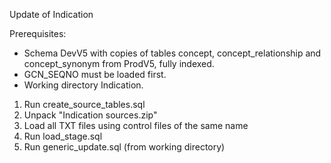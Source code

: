 Update of Indication

Prerequisites:
- Schema DevV5 with copies of tables concept, concept_relationship and concept_synonym from ProdV5, fully indexed.
- GCN_SEQNO must be loaded first.
- Working directory Indication.

1. Run create_source_tables.sql
2. Unpack "Indication sources.zip"
3. Load all TXT files using control files of the same name
4. Run load_stage.sql
5. Run generic_update.sql (from working directory)

 